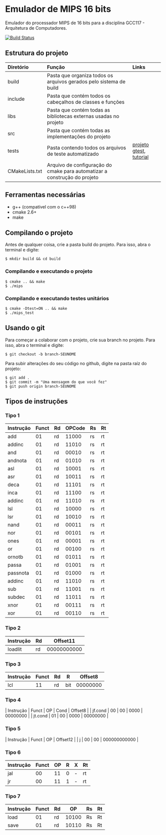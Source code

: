 # Emulador de MIPS 16 bits
Emulador do processador MIPS de 16 bits para a disciplina GCC117 - Arquitetura de Computadores.

[![Build Status](https://travis-ci.org/mathnogueira/mips.svg?branch=master)](https://travis-ci.org/mathnogueira/mips)

## Estrutura do projeto

| Diretório		| Função																| Links		|
| :-----------  |:--------------------------------------------------------------------- | :-------- |
| build			| Pasta que organiza todos os arquivos gerados pelo sistema de build    |           |
| include 		| Pasta que contém todos os cabeçalhos de classes e funções				|			|
| libs			| Pasta que contém todas as bibliotecas externas usadas no projeto		|			|
| src			| Pasta que contém todas as implementações do projeto					|			|
| tests			| Pasta contendo todos os arquivos de teste automatizado				| [projeto gtest](https://github.com/google/googletest),  [tutorial](http://www.ibm.com/developerworks/aix/library/au-googletestingframework.html) |
| CMakeLists.txt| Arquivo de configuração do cmake para automatizar a construção do projeto|        |

## Ferramentas necessárias
* g++ (compatível com o c++98)
* cmake 2.6+
* make

## Compilando o projeto

Antes de qualquer coisa, crie a pasta build do projeto. Para isso, abra o terminal
e digite:
```shell
$ mkdir build && cd build
```

### Compilando e executando o projeto
```shell
$ cmake .. && make
$ ./mips
```

### Compilando e executando testes unitários
```shell
$ cmake -Dtest=ON .. && make
$ ./mips_test
```

## Usando o git

Para começar a colaborar com o projeto, crie sua branch no projeto. Para isso, abra o terminal
e digite:

```shell
$ git checkout -b branch-SEUNOME
```

Para subir alterações do seu código no github, digite na pasta raíz do projeto:

```shell
$ git add .
$ git commit -m "Uma mensagem do que você fez"
$ git push origin branch-SEUNOME
```

## Tipos de instruções

### Tipo 1
| Instrução | Funct | Rd | OPCode | Rs | Rt |
| ----------|-------|----|--------|----|----|
| add       | 01    | rd | 11000  | rs | rt |
| addinc    | 01    | rd | 11010  | rs | rt |
| and       | 01    | rd | 00010  | rs | rt |
| andnota   | 01    | rd | 01010  | rs | rt |
| asl       | 01    | rd | 10001  | rs | rt |
| asr       | 01    | rd | 10011  | rs | rt |
| deca      | 01    | rd | 11101  | rs | rt |
| inca      | 01    | rd | 11100  | rs | rt |
| addinc    | 01    | rd | 11010  | rs | rt |
| lsl       | 01    | rd | 10000  | rs | rt |
| lsr       | 01    | rd | 10010  | rs | rt |
| nand      | 01    | rd | 00011  | rs | rt |
| nor       | 01    | rd | 00101  | rs | rt |
| ones      | 01    | rd | 00001  | rs | rt |
| or        | 01    | rd | 00100  | rs | rt |
| ornotb    | 01    | rd | 01011  | rs | rt |
| passa     | 01    | rd | 01001  | rs | rt |
| passnota  | 01    | rd | 01000  | rs | rt |
| addinc    | 01    | rd | 11010  | rs | rt |
| sub       | 01    | rd | 11001  | rs | rt |
| subdec    | 01    | rd | 11011  | rs | rt |
| xnor      | 01    | rd | 00111  | rs | rt |
| xor       | 01    | rd | 00110  | rs | rt |

### Tipo 2
| Instrução | Rd | Offset11     |
|-----------|----|--------------|
| loadlit   | rd | 00000000000  |

### Tipo 3
| Instrução | Funct | Rd | R   | Offset8  |
| ----------|-------|----|-----|----------|
| lcl       | 11    | rd | bit | 00000000 |

### Tipo 4
| Instrução | Funct | OP | Cond   | Offset8  |
| jf.cond   | 00    | 00 | 0000   | 00000000 |
| jt.cond   | 01    | 00 | 0000   | 00000000 |

### Tipo 5
| Instrução | Funct | OP | Offset12      |
| j         | 00    | 00 | 000000000000  |

### Tipo 6
| Instrução | Funct | OP | R | X | Rt |
|-----------|-------|----|---|---|----|
| jal       | 00    | 11 | 0 | - | rt |
| jr        | 00    | 11 | 1 | - | rt |

### Tipo 7
| Instrução | Funct | Rd | OP    | Rs | Rt |
|-----------|-------|----|-------|----|----|
| load      | 01    | rd | 10100 | Rs | Rt |
| save      | 01    | rd | 10110 | Rs | Rt |

